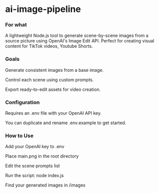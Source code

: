 # ai-image-pipeline



### For what
A lightweight Node.js tool to generate scene-by-scene images from a source picture using OpenAI's Image Edit API. Perfect for creating visual content for TikTok videos, Youtube Shorts.


###  Goals

Generate consistent images from a base image.

Control each scene using custom prompts.

Export ready-to-edit assets for video creation.


### Configuration 

Requires an .env file with your OpenAI API key.

You can duplicate and rename .env.example to get started.


### How to Use

Add your OpenAI key to .env

Place main.png in the root directory

Edit the scene prompts list

Run the script: node index.js

Find your generated images in /images
